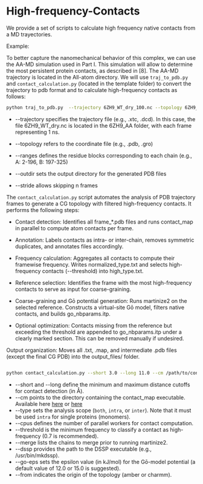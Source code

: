 # High-frequency-Contacts
We provide a set of scripts to calculate high frequency native contacts from a MD trayectories.

Example:

To better capture the nanomechanical behavior of this complex, we can use the AA-MD simulation used in Part I. This simulation will allow to determine the most persistent protein contacts, as described in [8]. The AA-MD trajectory is located in the All-atom directory. We will use `traj_to_pdb.py` and `contact_calculation.py` (located in the template folder) to convert the trajectory to pdb format and to calculate high-frequency contacts as follows:

```bash
python traj_to_pdb.py  --trajectory 6ZH9_WT_dry_100.nc --topology 6ZH9_WT_dry.parm7  --ranges 1-195,195-323 --outdir . --stride 1
```

* --trajectory specifies the trajectory file (e.g., .xtc, .dcd). In this case, the file 6ZH9_WT_dry.nc is located in the 6ZH9_AA folder, with each frame representing 1 ns.

* --topology refers to the coordinate file (e.g., .pdb, .gro)

* --ranges defines the residue blocks corresponding to each chain (e.g., A: 2-196, B: 197-325)

* --outdir sets the output directory for the generated PDB files

* --stride allows skipping n frames


The `contact_calculation.py` script automates the analysis of PDB trajectory frames to generate a CG topology with filtered high-frequency contacts. It performs the following steps:

* Contact detection: Identifies all frame_*.pdb files and runs contact_map in parallel to compute atom contacts per frame.

* Annotation: Labels contacts as intra- or inter-chain, removes symmetric duplicates, and annotates files accordingly.

* Frequency calculation: Aggregates all contacts to compute their framewise frequency. Writes normalized_type.txt and selects high-frequency contacts (--threshold) into high_type.txt.

* Reference selection: Identifies the frame with the most high-frequency contacts to serve as input for coarse-graining.

* Coarse-graining and Gō potential generation: Runs martinize2 on the selected reference. Constructs a virtual-site Gō model, filters native contacts, and builds go_nbparams.itp.

* Optional optimization: Contacts missing from the reference but exceeding the threshold are appended to go_nbparams.itp under a clearly marked section. This can be removed manually if undesired.

Output organization: Moves all .txt, .map, and intermediate .pdb files (except the final CG PDB) into the output_files/ folder.




```bash

python contact_calculation.py --short 3.0 --long 11.0 --cm /path/to/contact_map --type inter --cpus 15 --threshold 0.7 --merge all --dssp /usr/bin/mkdssp --go-eps 15.0
```

* --short and --long define the minimum and maximum distance cutoffs for contact detection (in Å).
* --cm points to the directory containing the contact_map executable. Available here [here](https://zenodo.org/records/3817447) or [here](https://github.com/Martini-Force-Field-Initiative/GoMartini/tree/main/ContactMapGenerator)
* --type sets the analysis scope (`both`, `intra`, or `inter`). Note that it must be used `intra` for single proteins (monomers).
* --cpus defines the number of parallel workers for contact computation.
* --threshold is the minimum frequency to classify a contact as high-frequency (0.7 is recommended).
* --merge lists the chains to merge prior to running martinize2.
* --dssp provides the path to the DSSP executable (e.g., /usr/bin/mkdssp).
* --go-eps sets the epsilon value (in kJ/mol) for the Gō-model potential (a default value of 12.0 or 15.0 is suggested).
* --from indicates the origin of the topology (amber or charmm).
